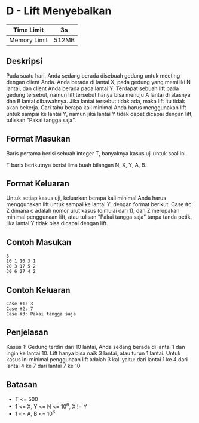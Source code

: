 # D - Lift Menyebalkan

| Time Limit   | 3s    |
|--------------|-------|
| Memory Limit | 512MB |

## Deskripsi

Pada suatu hari, Anda sedang berada disebuah gedung untuk meeting dengan client Anda. Anda berada di lantai X, pada gedung yang memiliki N lantai, dan client Anda berada pada lantai Y.
Terdapat sebuah lift pada gedung tersebut, namun lift tersebut hanya bisa menuju A lantai di atasnya dan B lantai dibawahnya. Jika lantai tersebut tidak ada, maka lift itu tidak akan bekerja.
Cari tahu berapa kali minimal Anda harus menggunakan lift untuk sampai ke lantai Y, namun jika lantai Y tidak dapat dicapai dengan lift, tuliskan "Pakai tangga saja".

## Format Masukan

Baris pertama berisi sebuah integer T, banyaknya kasus uji untuk soal ini.

T baris berikutnya berisi lima buah bilangan N, X, Y, A, B.

## Format Keluaran

Untuk setiap kasus uji, keluarkan berapa kali minimal Anda harus menggunakan lift untuk sampai
ke lantai Y, dengan format berikut.
	Case #c: Z
dimana c adalah nomor urut kasus (dimulai dari 1), dan Z merupakan minimal penggunaan lift,
atau tulisan "Pakai tangga saja" tanpa tanda petik, jika lantai Y tidak bisa dicapai dengan lift.

## Contoh Masukan

	3
	10 1 10 3 1
	20 3 17 5 2
	30 6 27 4 2

## Contoh Keluaran

	Case #1: 3
	Case #2: 7
	Case #3: Pakai tangga saja

## Penjelasan

Kasus 1:
Gedung terdiri dari 10 lantai, Anda sedang berada di lantai 1 dan ingin ke lantai 10. Lift hanya
bisa naik 3 lantai, atau turun 1 lantai.
Untuk kasus ini minimal penggunaan lift adalah 3 kali yaitu:
dari lantai 1 ke 4
dari lantai 4 ke 7
dari lantai 7 ke 10

## Batasan

- T <= 500
- 1 <= X, Y <= N <= 10<sup>6</sup>, X != Y
- 1 <= A, B <= 10<sup>6</sup>
